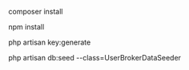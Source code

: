 composer install

npm install

php artisan key:generate

php artisan db:seed --class=UserBrokerDataSeeder
